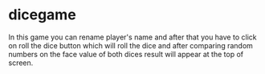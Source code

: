 # dicegame
In this game you can rename player's name and after that you have to click on roll the dice button which will roll the dice and after comparing random numbers on the face value of both dices result will appear at the top of screen.
